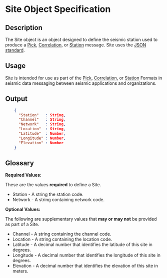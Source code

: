 # Site Object Specification

## Description

The Site object is an object designed to define the seismic station used to
produce a [Pick](Pick.md), [Correlation](Correlation.md), or
[Station](Station.md) message.  Site uses the
[JSON standard](http://www.json.org).

## Usage

Site is intended for use as part of the [Pick](Pick.md),
[Correlation](Correlation.md), or [Station](Station.md) Formats in seismic data
messaging between seismic applications and organizations.

## Output

```json
    {
      "Station"   : String,
      "Channel"   : String,
      "Network"   : String,
      "Location"  : String,
      "Latitude"  : Number,
      "Longitude" : Number,
      "Elevation" : Number
    }
```

## Glossary

**Required Values:**

These are the values **required** to define a Site.

* Station - A string the station code.
* Network - A string containing network code.

**Optional Values:**

The following are supplementary values that **may or may not** be provided as
part of a Site.

* Channel - A string containing the channel code.
* Location - A string containing the location code.
* Latitude - A decimal number that identifies the latitude of this site in degrees.
* Longitude - A decimal number that identifies the longitude of this site in degrees.
* Elevation - A decimal number that identifies the elevation of this site in meters.

